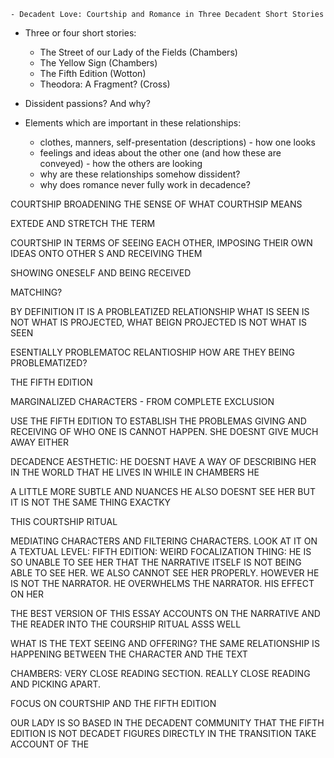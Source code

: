 	- Decadent Love: Courtship and Romance in Three Decadent Short Stories
- Three or four short stories:
	- The Street of our Lady of the Fields (Chambers)
	- The Yellow Sign (Chambers)
	- The Fifth Edition (Wotton)
	- Theodora: A Fragment? (Cross)

- Dissident passions? And why?

- Elements which are important in these relationships:
	- clothes, manners, self-presentation (descriptions) - how one looks
	- feelings and ideas about the other one (and how these are conveyed) - how the others are looking
	- why are these relationships somehow dissident?
	- why does romance never fully work in decadence?

COURTSHIP BROADENING THE SENSE OF WHAT COURTHSIP MEANS

EXTEDE AND STRETCH THE TERM 

COURTSHIP IN TERMS OF SEEING EACH OTHER, IMPOSING THEIR OWN IDEAS ONTO OTHER S AND RECEIVING THEM


SHOWING ONESELF AND BEING RECEIVED


MATCHING? 

BY DEFINITION IT IS A PROBLEATIZED RELATIONSHIP
WHAT IS SEEN IS NOT WHAT IS PROJECTED, WHAT BEIGN PROJECTED IS NOT WHAT IS SEEN

ESENTIALLY PROBLEMATOC RELANTIOSHIP
HOW ARE THEY BEING PROBLEMATIZED?

THE FIFTH EDITION 

MARGINALIZED CHARACTERS - FROM COMPLETE EXCLUSION

USE THE FIFTH EDITION TO ESTABLISH THE PROBLEMAS
GIVING AND RECEIVING OF WHO ONE IS CANNOT HAPPEN. SHE DOESNT GIVE MUCH AWAY EITHER

DECADENCE AESTHETIC: HE DOESNT HAVE A WAY OF DESCRIBING HER IN THE WORLD THAT HE LIVES IN 
WHILE IN CHAMBERS HE 

A LITTLE MORE SUBTLE AND NUANCES
HE ALSO DOESNT SEE HER BUT IT IS NOT THE SAME THING EXACTKY

THIS COURTSHIP RITUAL 

MEDIATING CHARACTERS AND FILTERING CHARACTERS.
LOOK AT IT ON A TEXTUAL LEVEL:
FIFTH EDITION: WEIRD FOCALIZATION THING: HE IS SO UNABLE TO SEE HER THAT THE NARRATIVE ITSELF IS NOT BEING ABLE TO SEE HER. WE ALSO CANNOT SEE HER PROPERLY. HOWEVER HE IS NOT THE NARRATOR. HE OVERWHELMS THE NARRATOR. HIS EFFECT ON HER 

THE BEST VERSION OF THIS ESSAY ACCOUNTS ON 
THE NARRATIVE AND THE READER INTO THE COURSHIP RITUAL ASSS WELL

WHAT IS THE TEXT SEEING AND OFFERING?
THE SAME RELATIONSHIP IS HAPPENING BETWEEN THE CHARACTER AND THE TEXT

CHAMBERS: VERY CLOSE READING SECTION. REALLY CLOSE READING AND PICKING APART.

FOCUS ON COURTSHIP AND THE FIFTH EDITION

OUR LADY IS SO BASED IN THE DECADENT COMMUNITY THAT 
THE FIFTH EDITION IS NOT DECADET FIGURES DIRECTLY
IN THE TRANSITION TAKE ACCOUNT OF THE 
